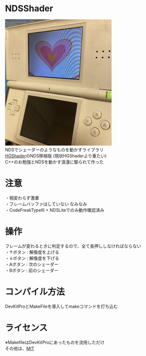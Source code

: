 # NDSShader
<img width="350" alt="" src="readmefiles/DSL.jpg"><br>
NDSでシェーダーのようなものを動かすライブラリ<br>
<a href="https://github.com/NidoKota/HGShader" target="_blank" rel="noopener noreferrer">HGShader</a>のNDS移植版 (現状HGShaderより重たい)<br>
C++のお勉強とNDSを動かす浪漫に駆られて作った

# 注意
・相変わらず激重<br>
・フレームバッファはしていない なみなみ<br>
・CodeFreakTypeIII + NDSLiteでのみ動作確認済み<br>

# 操作
フレームが変わるときに判定するので、全て長押ししなければならない<br>
・↑ボタン : 解像度を上げる<br>
・↓ボタン : 解像度を下げる<br>
・Aボタン : 次のシェーダー<br>
・Bボタン : 前のシェーダー<br>

# コンパイル方法
DevKitProとMakeFileを導入してmakeコマンドを打ち込む<br>

# ライセンス
※MakefileはDevKitProにあったものを流用しただけ<br>
その他は、<a href="https://github.com/NidoKota/NDSShader/blob/main/LICENSE" target="_blank" rel="noopener noreferrer">MIT</a><br>

